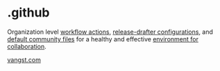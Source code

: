# .github

Organization level [workflow actions][actions], [release-drafter
configurations][rd], and [default community files][health] for a healthy and
effective [environment for collaboration][community].

[vangst.com][vangst]

<!-- LINKS! -->

[actions]: https://help.github.com/en/actions
[community]: https://help.github.com/en/github/building-a-strong-community
[health]: https://help.github.com/en/github/building-a-strong-community/creating-a-default-community-health-file
[rd]: https://github.com/release-drafter/release-drafter#configuration-options
[vangst]: https://vangst.com
